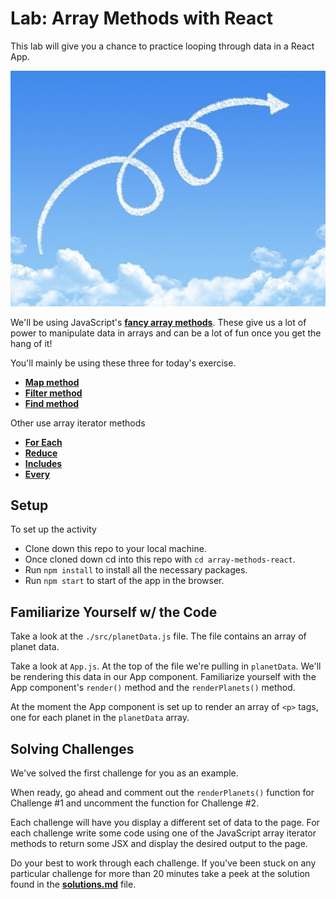 # Lab: Array Methods with React

This lab will give you a chance to practice looping through data in a React App.

![loops in the sky](./images/sky-loop.jpg)

We'll be using JavaScript's **[fancy array methods](https://developer.mozilla.org/en-US/docs/Web/JavaScript/Reference/Global_Objects/Array)**. These give us a lot of power to manipulate data in arrays and can be a lot of fun once you get the hang of it!

You'll mainly be using these three for today's exercise.
- **[Map method](https://developer.mozilla.org/en-US/docs/Web/JavaScript/Reference/Global_Objects/Array/map)**
- **[Filter method](https://developer.mozilla.org/en-US/docs/Web/JavaScript/Reference/Global_Objects/Array/filter)**
- **[Find method](https://developer.mozilla.org/en-US/docs/Web/JavaScript/Reference/Global_Objects/Array/find)**

Other use array iterator methods
- **[For Each](https://developer.mozilla.org/en-US/docs/Web/JavaScript/Reference/Global_Objects/Array/forEach)**
- **[Reduce](https://developer.mozilla.org/en-US/docs/Web/JavaScript/Reference/Global_Objects/Array/Reduce)**
- **[Includes](https://developer.mozilla.org/en-US/docs/Web/JavaScript/Reference/Global_Objects/Array/includes)**
- **[Every](https://developer.mozilla.org/en-US/docs/Web/JavaScript/Reference/Global_Objects/Array/every)**

## Setup

To set up the activity
- Clone down this repo to your local machine.
- Once cloned down cd into this repo with `cd array-methods-react`.
- Run `npm install` to install all the necessary packages.
- Run `npm start` to start of the app in the browser.

## Familiarize Yourself w/ the Code

Take a look at the `./src/planetData.js` file. The file contains an array of planet data.

Take a look at `App.js`. At the top of the file we're pulling in `planetData`. We'll be rendering this data in our App component. Familiarize yourself with the App component's `render()` method and the `renderPlanets()` method.

At the moment the App component is set up to render an array of `<p>` tags, one for each planet in the  `planetData` array.

## Solving Challenges

We've solved the first challenge for you as an example.

When ready, go ahead and comment out the `renderPlanets()` function for Challenge #1 and uncomment the function for Challenge #2.

Each challenge will have you display a different set of data to the page. For each challenge write some code using one of the JavaScript array iterator methods to return some JSX and display the desired output to the page.

Do your best to work through each challenge. If you've been stuck on any particular challenge for more than 20 minutes take a peek at the solution found in the **[solutions.md](./solutions.md)** file.